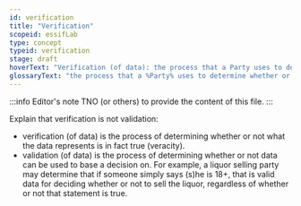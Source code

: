 ```yaml
---
id: verification
title: "Verification"
scopeid: essifLab
type: concept
typeid: verification
stage: draft
hoverText: "Verification (of data): the process that a Party uses to determine whether or not what that data represents is in fact true (veracity)."
glossaryText: "the process that a %Party% uses to determine whether or not what that data represents is in fact true (veracity)."
---
```


:::info Editor's note
TNO (or others) to provide the content of this file.
:::

Explain that verification is not validation:
- verification (of data) is the process of determining whether or not what the data represents is in fact true (veracity).
- validation (of data) is the process of determining whether or not data can be used to base a decision on. For example, a liquor selling party may determine that if someone simply says (s)he is 18+, that is valid data for deciding whether or not to sell the liquor, regardless of whether or not that statement is true.